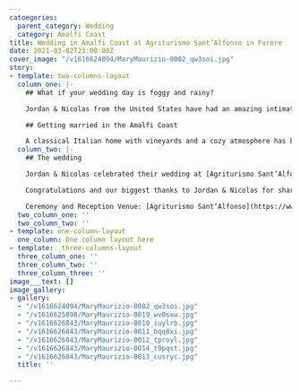 ```yaml
---
catoegories:
  parent_category: Wedding
  category: Amalfi Coast
title: Wedding in Amalfi Coast at Agriturismo Sant’Alfonso in Furore
date: 2021-03-02T23:00:00Z
cover_image: "/v1616624094/MaryMaurizio-0002_qw3soi.jpg"
story:
- template: two-columns-layout
  column_one: |-
    ## What if your wedding day is foggy and rainy?

    Jordan & Nicolas from the United States have had an amazing intimate wedding in Furore, a lovely village along the Amalfi Coast, with their closest families and friends surrounded by nature in a “not usual” Italian landscape. The weather was really bad but none of us have been worried or scared by the rain or the fog, we’ve just enjoyed the day having fun and taking amazing pictures. This unusual atmosphere gave to the wedding even a unique charm.

    ## Getting married in the Amalfi Coast

    A classical Italian home with vineyards and a cozy atmosphere has been the ideal scenery of a day that was filled with emotional moments and rustic elegance. The private little chapel of the property has been the perfect frame for their traditional Greek wedding ceremony. We cried, we laughed.
  column_two: |-
    ## The wedding

    Jordan & Nicolas celebrated their wedding at [Agriturismo Sant’Alfonso](https://www.agriturismosantalfonso.it/) in the Amalfi Coast, a 17th-century farmhouse. After a moving ceremony, they’ve had a typical Italian dinner in the ancient cantina of the house. The table setting was definitely stunning, thanks to the designer Franco Acampora, he did an amazing job and created such a charming atmosphere in a perfect autumn style with flowers and fruits found in the woods of the mountains along the Coast.

    Congratulations and our biggest thanks to Jordan & Nicolas for sharing their gorgeous wedding with us, it has been such a pleasure to be there.

    Ceremony and Reception Venue: [Agriturismo Sant’Alfonso](https://www.agriturismosantalfonso.it/) Furore, Amalfi Coast // Flower Designer: Franco Acampora
  two_column_one: ''
  two_column_two: ''
- template: one-column-layout
  one_column: One column layout here
- template: _three-columns-layout
  three_column_one: ''
  three_column_two: ''
  three_column_three: ''
image___text: []
image_gallery:
- gallery:
  - "/v1616624094/MaryMaurizio-0002_qw3soi.jpg"
  - "/v1616625898/MaryMaurizio-0019_wv0sxw.jpg"
  - "/v1616626843/MaryMaurizio-0010_iuylrb.jpg"
  - "/v1616626843/MaryMaurizio-0011_bqq8xi.jpg"
  - "/v1616626843/MaryMaurizio-0012_tproyl.jpg"
  - "/v1616626843/MaryMaurizio-0014_t9pqst.jpg"
  - "/v1616626843/MaryMaurizio-0013_cusryc.jpg"
  title: ''

---
```

